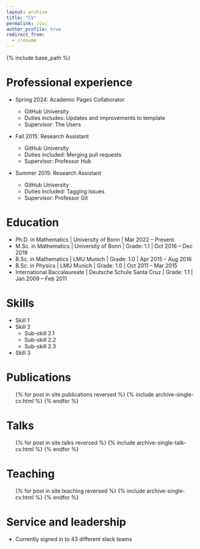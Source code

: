 ```yaml
---
layout: archive
title: "CV"
permalink: /cv/
author_profile: true
redirect_from:
  - /resume
---
```


{% include base_path %}

Professional experience
======
* Spring 2024: Academic Pages Collaborator
  * GitHub University
  * Duties includes: Updates and improvements to template
  * Supervisor: The Users

* Fall 2015: Research Assistant
  * GitHub University
  * Duties included: Merging pull requests
  * Supervisor: Professor Hub

* Summer 2015: Research Assistant
  * GitHub University
  * Duties included: Tagging issues
  * Supervisor: Professor Git

Education
======
* Ph.D. in Mathematics | University of Bonn | Mar 2022 – Present
* M.Sc. in Mathematics | University of Bonn | Grade: 1.1 | Oct 2016 – Dec 2019
* B.Sc. in Mathematics | LMU Munich | Grade: 1.0 | Apr 2015 – Aug 2016
* B.Sc. in Physics | LMU Munich | Grade: 1.0 | Oct 2011 – Mar 2015
* International Baccalaureate | Deutsche Schule Santa Cruz | Grade: 1.1 | Jan 2009 – Feb 2011

Skills
======
* Skill 1
* Skill 2
  * Sub-skill 2.1
  * Sub-skill 2.2
  * Sub-skill 2.3
* Skill 3

Publications
======
  <ul>{% for post in site.publications reversed %}
    {% include archive-single-cv.html %}
  {% endfor %}</ul>
  
Talks
======
  <ul>{% for post in site.talks reversed %}
    {% include archive-single-talk-cv.html  %}
  {% endfor %}</ul>
  
Teaching
======
  <ul>{% for post in site.teaching reversed %}
    {% include archive-single-cv.html %}
  {% endfor %}</ul>
  
Service and leadership
======
* Currently signed in to 43 different slack teams

